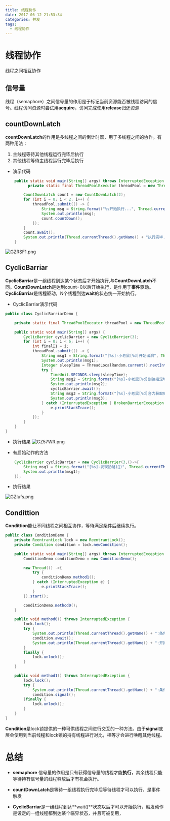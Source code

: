 ```yaml
---
title: 线程协作
date: 2017-06-12 21:53:34
categories: 并发
tags:
  - 线程协作
---
```


# 线程协作
线程之间相互协作

## 信号量

线程（semaphore）之间信号量的作用是于标记当前资源能否被线程访问的信号。线程访问资源时尝试用**acquire**，访问完成使用**release**归还资源

## countDownLatch
**countDownLatch**的作用是多线程之间的倒计时器，用于多线程之间的协作。有两种用法：
1. 主线程等待其他线程运行完毕后执行
2. 其他线程等待主线程运行完毕后执行

- 演示代码
```java
    public static void main(String[] args) throws InterruptedException {
          private static final ThreadPoolExecutor threadPool = new ThreadPoolExecutor(2, 2, 0, TimeUnit.SECONDS, new LinkedBlockingDeque<>(), new ThreadFactoryBuilder().setNameFormat("线程_%s").build());

        CountDownLatch count = new CountDownLatch(2);
        for (int i = 0; i < 2; i++) {
            threadPool.submit(() -> {
                String msg = String.format("%s开始执行...", Thread.currentThread().getName());
                System.out.println(msg);
                count.countDown();
            });
        }
        count.await();
        System.out.println(Thread.currentThread().getName() + "执行完毕...");
    }
````
![GZRSF1.png](https://s1.ax1x.com/2020/03/29/GZRSF1.png)


## CyclicBarriar
**CyclicBarriar**是一组线程到达某个状态后才开始执行,与**CountDownLatch**不同。**CountDownLatch**是达到count=0以后开始执行，是作用于**事件**驱动。**CyclicBarriar**是线程驱动，N个线程到达**wait**的状态统一开始执行。

- CyclicBarriar演示代码

```java
public class CyclicBarriarDemo {

    private static final ThreadPoolExecutor threadPool = new ThreadPoolExecutor(1, Integer.MAX_VALUE, 0, TimeUnit.SECONDS, new SynchronousQueue<>(), new ThreadFactoryBuilder().setNameFormat("线程_%s").build());

    public static void main(String[] args) {
        CyclicBarrier cyclicBarrier = new CyclicBarrier(3);
        for (int i = 0; i < 6; i++) {
            int finalI1 = i;
            threadPool.submit(() -> {
                String msg1 = String.format("[%s]-小老鼠[%d]开始出洞", Thread.currentThread().getName(), finalI1);
                System.out.println(msg1);
                Integer sleepTime = ThreadLocalRandom.current().nextInt(10);
                try {
                    TimeUnit.SECONDS.sleep(sleepTime);
                    String msg2 = String.format("[%s]-小老鼠[%d]到达指定地点", Thread.currentThread().getName(), finalI1);
                    System.out.println(msg2);
                    cyclicBarrier.await();
                    String msg3 = String.format("[%s]-小老鼠[%d]合力获取到奶酪(🧀)", Thread.currentThread().getName(), finalI1);
                    System.out.println(msg3);
                } catch (InterruptedException | BrokenBarrierException e) {
                    e.printStackTrace();
                }
            });
        }
    }
}
```

- 执行结果
![GZ57WR.png](https://s1.ax1x.com/2020/03/29/GZ57WR.png)

- 有启始动作的方法

```java
    CyclicBarrier cyclicBarrier = new CyclicBarrier(3,()->{
        String msg1 = String.format("[%s]-发现奶酪(🧀)", Thread.currentThread().getName());
        System.out.println(msg1);
    });
```

- 执行结果

![GZIufs.png](https://s1.ax1x.com/2020/03/29/GZIufs.png)

## Condittion

**Condittion**能让不同线程之间相互协作，等待满足条件后继续执行。

```java
public class ConditionDemo {
    private ReentrantLock lock = new ReentrantLock();
    private Condition condition = lock.newCondition();

    public static void main(String[] args) throws InterruptedException {
        ConditionDemo conditionDemo = new ConditionDemo();

        new Thread(() ->{
            try {
                conditionDemo.method1();
            } catch (InterruptedException e) {
                e.printStackTrace();
            }
        }).start();

        conditionDemo.method0();
    }

    public void method0() throws InterruptedException {
        lock.lock();
        try {
            System.out.println(Thread.currentThread().getName() + ":条件未准备完毕...");
            condition.await();
            System.out.println(Thread.currentThread().getName() + ":开始执行...");
        }
        finally {
            lock.unlock();
        }
    }

    public void method1() throws InterruptedException {
        lock.lock();
        try {
            System.out.println(Thread.currentThread().getName() + ":条件准备完毕...");
            condition.signal();
        }finally {
            lock.unlock();
        }
    }
}
```

**Condition**是lock锁提供的一种可供线程之间进行交互的一种方法。由于**signal**底层会使用到当前线程和lock锁的持有线程进行对比，相等才会进行唤醒其他线程。



# 总结

- **semaphore**
信号量的作用是只有获得信号量的线程才能**执行**，其余线程只能等待持有信号量的线程释放后才有机会执行。

- **countDownLatch**是等待一组线程执行完毕后等待线程才可以执行，是事件触发

- **CyclicBarriar**是一组线程到达**wait()**状态以后才可以开始执行，触发动作是设定的一组线程都到达某个临界状态，并且可被复用，

